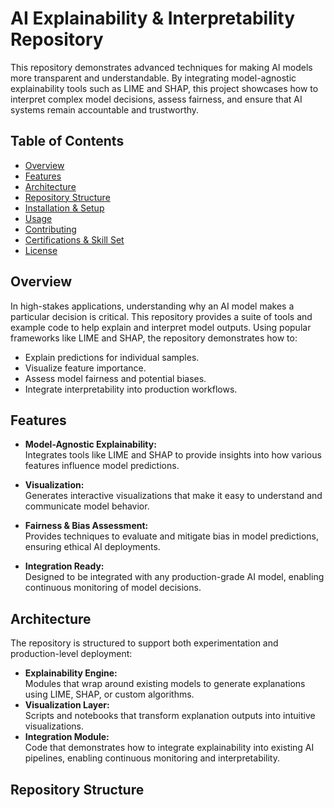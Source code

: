 # AI Explainability & Interpretability Repository

This repository demonstrates advanced techniques for making AI models more transparent and understandable. By integrating model-agnostic explainability tools such as LIME and SHAP, this project showcases how to interpret complex model decisions, assess fairness, and ensure that AI systems remain accountable and trustworthy.

## Table of Contents

- [Overview](#overview)
- [Features](#features)
- [Architecture](#architecture)
- [Repository Structure](#repository-structure)
- [Installation & Setup](#installation--setup)
- [Usage](#usage)
- [Contributing](#contributing)
- [Certifications & Skill Set](#certifications--skill-set)
- [License](#license)

## Overview

In high-stakes applications, understanding why an AI model makes a particular decision is critical. This repository provides a suite of tools and example code to help explain and interpret model outputs. Using popular frameworks like LIME and SHAP, the repository demonstrates how to:
- Explain predictions for individual samples.
- Visualize feature importance.
- Assess model fairness and potential biases.
- Integrate interpretability into production workflows.

## Features

- **Model-Agnostic Explainability:**  
  Integrates tools like LIME and SHAP to provide insights into how various features influence model predictions.

- **Visualization:**  
  Generates interactive visualizations that make it easy to understand and communicate model behavior.

- **Fairness & Bias Assessment:**  
  Provides techniques to evaluate and mitigate bias in model predictions, ensuring ethical AI deployments.

- **Integration Ready:**  
  Designed to be integrated with any production-grade AI model, enabling continuous monitoring of model decisions.

## Architecture

The repository is structured to support both experimentation and production-level deployment:
- **Explainability Engine:**  
  Modules that wrap around existing models to generate explanations using LIME, SHAP, or custom algorithms.
- **Visualization Layer:**  
  Scripts and notebooks that transform explanation outputs into intuitive visualizations.
- **Integration Module:**  
  Code that demonstrates how to integrate explainability into existing AI pipelines, enabling continuous monitoring and interpretability.

## Repository Structure

